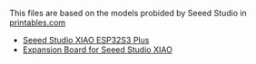 This files are based on the models probided by Seeed Studio in [printables.com](https://www.printables.com/)
- [Seeed Studio XIAO ESP32S3 Plus](https://www.printables.com/model/1326291-3d-model-for-seeed-studio-xiao-esp32s3-plus)
- [Expansion Board for Seeed Studio XIAO](https://www.printables.com/model/1336695-3d-model-for-the-expansion-board-for-seeed-studio)